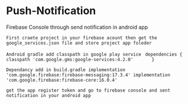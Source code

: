 # Push-Notification
Firebase Console through send notification in android app

``
First craete project in your firebase acount then get the google_services.json file and store project app foleder
``

``
Android gradle add classpath in google play service 
`` 
``
dependencies {
        classpath 'com.google.gms:google-services:4.2.0'      
}
``


``
Dependancy add in build.gradle
 implementation 'com.google.firebase:firebase-messaging:17.3.4'
 implementation 'com.google.firebase:firebase-core:16.0.4'
``


``
get the app register token and go to firebase console and sent notification in your android app
``

